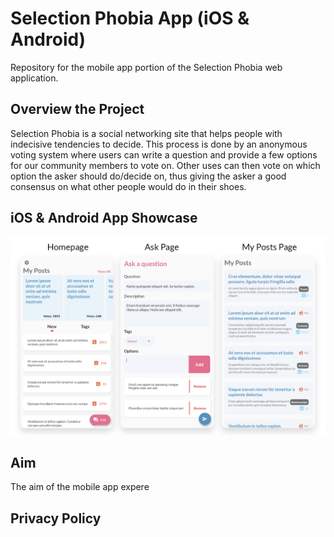 # Selection Phobia App (iOS & Android)
Repository for the mobile app portion of the Selection Phobia web application.

## Overview the Project
Selection Phobia is a social networking site that helps people with indecisive tendencies to decide. This process is done by an anonymous voting system where users can write a question and provide a few options for our community members to vote on. Other uses can then vote on which option the asker should do/decide on, thus giving the asker a good consensus on what other people would do in their shoes. 

## iOS & Android App Showcase
![Homepage](https://github.com/Isaac-Tong/selectionphobia-mobile/blob/master/readme/Showcase_1.png)





## Aim
The aim of the mobile app expere





## Privacy Policy